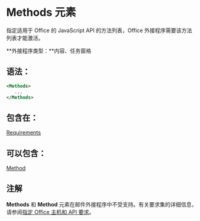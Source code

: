 
# <a name="methods-element"></a>Methods 元素
指定适用于 Office 的 JavaScript API 的方法列表，Office 外接程序需要该方法列表才能激活。

 **外接程序类型：**内容、任务窗格


## <a name="syntax:"></a>语法：


```XML
<Methods>
   ...
</Methods>
```


## <a name="contained-in:"></a>包含在：

[Requirements](../../reference/manifest/requirements.md)


## <a name="can-contain:"></a>可以包含：

[Method](../../reference/manifest/method.md)


## <a name="remarks"></a>注解

**Methods** 和 **Method** 元素在邮件外接程序中不受支持。有关要求集的详细信息，请参阅[指定 Office 主机和 API 要求](../../docs/overview/specify-office-hosts-and-api-requirements.md#SpecifyRequirementSets_intro)。

